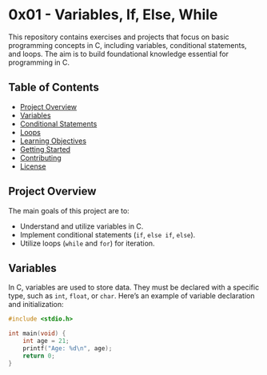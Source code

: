 # 0x01 - Variables, If, Else, While

This repository contains exercises and projects that focus on basic programming concepts in C, including variables, conditional statements, and loops. The aim is to build foundational knowledge essential for programming in C.

## Table of Contents

- [Project Overview](#project-overview)
- [Variables](#variables)
- [Conditional Statements](#conditional-statements)
- [Loops](#loops)
- [Learning Objectives](#learning-objectives)
- [Getting Started](#getting-started)
- [Contributing](#contributing)
- [License](#license)

## Project Overview

The main goals of this project are to:

- Understand and utilize variables in C.
- Implement conditional statements (`if`, `else if`, `else`).
- Utilize loops (`while` and `for`) for iteration.

## Variables

In C, variables are used to store data. They must be declared with a specific type, such as `int`, `float`, or `char`. Here’s an example of variable declaration and initialization:

```c
#include <stdio.h>

int main(void) {
    int age = 21;
    printf("Age: %d\n", age);
    return 0;
}

